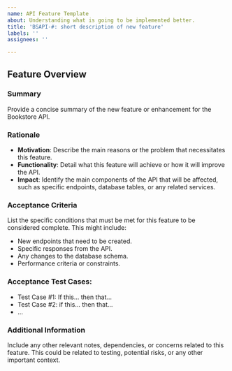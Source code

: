 ```yaml
---
name: API Feature Template
about: Understanding what is going to be implemented better.
title: 'BSAPI-#: short description of new feature'
labels: ''
assignees: ''

---
```


## Feature Overview

### Summary
Provide a concise summary of the new feature or enhancement for the Bookstore API.

### Rationale
- **Motivation**: Describe the main reasons or the problem that necessitates this feature.
- **Functionality**: Detail what this feature will achieve or how it will improve the API.
- **Impact**: Identify the main components of the API that will be affected, such as specific endpoints, database tables, or any related services.

### Acceptance Criteria
List the specific conditions that must be met for this feature to be considered complete. This might include:
- New endpoints that need to be created.
- Specific responses from the API.
- Any changes to the database schema.
- Performance criteria or constraints.

### Acceptance Test Cases:
- Test Case #1: If this... then that...
- Test Case #2: if this... then that...
- ...

### Additional Information
Include any other relevant notes, dependencies, or concerns related to this feature. This could be related to testing, potential risks, or any other important context.
